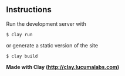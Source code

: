 
#  <Project name>


## Instructions

Run the development server with

    $ clay run

or generate a static version of the site

    $ clay build


**Made with Clay (http://clay.lucumalabs.com)**
